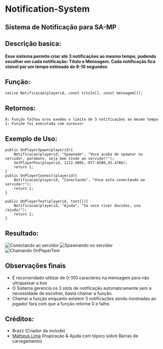 # Notification-System
## Sistema de Notificação para SA-MP










## Descrição basica:
#### Esse sistema permite criar até 3 notificações ao mesmo tempo, podendo escolher em cada notificação: Titulo e Mensagem. Cada notificação fica visivel por um tempo estimado de 8-10 segundos








## Função:
```pawn
native Notificacao(playerid, const titulo[], const mensagem[]);
```

## Retornos:
```pawn 
0: Função falhou e/ou exedeu o limite de 3 notificações ao mesmo tempo
1: Função foi executada com sucesso!
```
## Exemplo de Uso:

```pawn
public OnPlayerSpawn(playerid){
	Notificacao(playerid, "Spawnado", "Voce acaba de spawnar no servidor, parabens. seja bem vindo ao servidor!");
	SetPlayerPos(playerid, 1212.4865,-977.6506,43.4766);
	return 1;
}
public OnPlayerConnect(playerid){
	Notificacao(playerid, "Conectando", "Voce esta conectando ao servidor!");
	return 1;
}

public OnPlayerText(playerid, text[]){
	Notificacao(playerid, "Ajuda", "Se voce tiver duvidas, use /ajuda!");
	return 1;
}
```
## Resultado: 

![Conectando ao servidor](https://i.imgur.com/r0lrvy5.png)
![Spawnando no servidor](https://i.imgur.com/UPq2oTh.png)
![Chamando OnPlayerText](https://i.imgur.com/nRAUVSH.png)

## Observações finais
* É recomendado utilizar de 0-100 caracteres na mensagem para não ultrapassar a box
* O Sistema gerencia os 3 slots de notificação automaticamente sem a necessidade de escolher, basta chamar a função.
* Chamar a função enquanto existem 3 notificações sendo mostradas ao jogador fará com que a função retorne 0 e falhe.
## Créditos:
* Brazz (Criador da include)
* [Matheus Lima](https://pages.github.com/) (Inspiração & Ajuda com tópico sobre Barras de carregamento)
